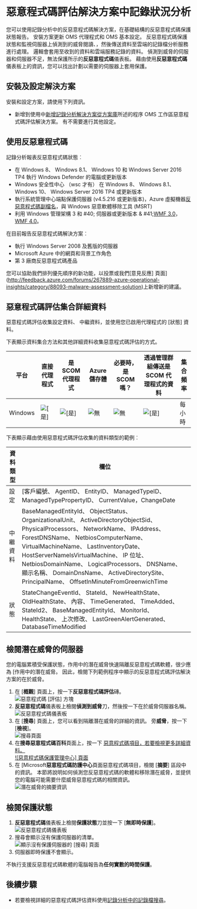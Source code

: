 <properties
    pageTitle="惡意程式碼評估解決方案中記錄分析 |Microsoft Azure"
    description="您可以使用記錄分析中的反惡意程式碼解決方案，在基礎結構的反惡意程式碼保護狀態報告。"
    services="log-analytics"
    documentationCenter=""
    authors="bandersmsft"
    manager="jwhit"
    editor=""/>

<tags
    ms.service="log-analytics"
    ms.workload="na"
    ms.tgt_pltfrm="na"
    ms.devlang="na"
    ms.topic="article"
    ms.date="10/10/2016"
    ms.author="banders"/>

# <a name="malware-assessment-solution-in-log-analytics"></a>惡意程式碼評估解決方案中記錄狀況分析


您可以使用記錄分析中的反惡意程式碼解決方案，在基礎結構的反惡意程式碼保護狀態報告。 安裝方案更新 OMS 代理程式和 OMS 基本設定。 反惡意程式碼保護狀態和監視伺服器上偵測到的威脅閱讀、，然後傳送資料至雲端的記錄檔分析服務進行處理。 邏輯會套用至收到的資料和雲端服務記錄的資料。 偵測到威脅的伺服器和伺服器不足，無法保護所示的**反惡意程式碼**儀表板。 藉由使用**反惡意程式碼**儀表板上的資訊，您可以找出計劃以需要的伺服器上套用保護。

## <a name="installing-and-configuring-the-solution"></a>安裝及設定解決方案
安裝和設定方案，請使用下列資訊。

- 新增到使用中[新增記錄分析解決方案從方案庫](log-analytics-add-solutions.md)所述的程序 OMS 工作區惡意程式碼評估解決方案。  有不需要進行其他設定。


## <a name="use-antimalware"></a>使用反惡意程式碼

記錄分析報表反惡意程式碼狀態︰

- 在 Windows 8、 Windows 8.1、 Windows 10 和 Windows Server 2016 TP4 執行 Windows Defender 的電腦或更新版本
- Windows 安全性中心 （wsc 才有） 在 Windows 8、 Windows 8.1、 Windows 10、 Windows Server 2016 TP4 或更新版本
- 執行系統管理中心端點保護伺服器 (v4.5.216 或更新版本)，Azure 虛擬機器[反惡意程式碼副檔名](http://go.microsoft.com/fwlink/?linkid=398023)，與 Windows 惡意軟體移除工具 (MSRT)  
- 利用 Windows 管理架構 3 和 #40; 伺服器或更新版本 & #41;[WMF 3.0](https://support.microsoft.com/kb/2506143)， [WMF 4.0](http://www.microsoft.com/download/details.aspx?id=40855)。

在目前報告反惡意程式碼解決方案︰

- 執行 Windows Server 2008 及舊版的伺服器
- Microsoft Azure 中的網頁和背景工作角色
- 第 3 廠商反惡意程式碼產品

您可以協助我們排列優先順序的新功能，以投票或我們[意見反應] 頁面](http://feedback.azure.com/forums/267889-azure-operational-insights/category/88093-malware-assessment-solution)上新增新的建議。


## <a name="malware-assessment-data-collection-details"></a>惡意程式碼評估集合詳細資料

惡意程式碼評估收集設定資料、 中繼資料，並使用您已啟用代理程式的 [狀態] 資料。

下表顯示資料集合方法和其他詳細資料收集惡意程式碼評估的方式。

| 平台 | 直接代理程式 | 是 SCOM 代理程式 | Azure 儲存體 | 必要時，是 SCOM 嗎？ | 透過管理群組傳送是 SCOM 代理程式的資料 | 集合頻率 |
|---|---|---|---|---|---|---|
|Windows|![[是]](./media/log-analytics-malware/oms-bullet-green.png)|![[是]](./media/log-analytics-malware/oms-bullet-green.png)|![無](./media/log-analytics-malware/oms-bullet-red.png)|            ![無](./media/log-analytics-malware/oms-bullet-red.png)|![[是]](./media/log-analytics-malware/oms-bullet-green.png)| 每小時|


下表顯示藉由使用惡意程式碼評估收集的資料類型的範例︰

|**資料類型**|**欄位**|
|---|---|
|設定|[客戶編號、 AgentID、 EntityID、 ManagedTypeID、 ManagedTypePropertyID、 CurrentValue，ChangeDate|
|中繼資料|BaseManagedEntityId、 ObjectStatus、 OrganizationalUnit、 ActiveDirectoryObjectSid、 PhysicalProcessors、 NetworkName、 IPAddress、 ForestDNSName、 NetbiosComputerName、 VirtualMachineName、 LastInventoryDate、 HostServerNameIsVirtualMachine、 IP 位址、 NetbiosDomainName、 LogicalProcessors、 DNSName、 顯示名稱、 DomainDnsName、 ActiveDirectorySite、 PrincipalName、 OffsetInMinuteFromGreenwichTime|
|狀態|StateChangeEventId、 StateId、 NewHealthState、 OldHealthState、 內容、 TimeGenerated、 TimeAdded、 StateId2、 BaseManagedEntityId、 MonitorId、 HealthState、 上次修改、 LastGreenAlertGenerated、 DatabaseTimeModified|

## <a name="review-threats-for-servers"></a>檢閱潛在威脅的伺服器

您的電腦累積受保護狀態，作用中的潛在威脅快速隔離反惡意程式碼軟體，很少應為 [作用中的潛在威脅。 因此，檢閱下列範例程序中顯示的反惡意程式碼評估解決方案的在於威脅。

1. 在 [**概觀**] 頁面上，按一下**反惡意程式碼評估**磚。  
    ![惡意程式碼 [評估] 方塊](./media/log-analytics-malware/oms-antimalware01.png)
2. **反惡意程式碼**儀表板上檢閱**偵測到威脅**刀，然後按一下在於威脅伺服器名稱。  
    ![反惡意程式碼儀表板](./media/log-analytics-malware/oms-antimalware02.png)
3. 在 [**搜尋**] 頁面上，您可以看到隔離潛在威脅的詳細的資訊。 旁**威脅**，按一下 [**檢視**]。  
    ![搜尋頁面](./media/log-analytics-malware/oms-antimalware03.png)
4. 在**搜尋惡意程式碼百科**頁面上，按一下 [惡意程式碼項目，若要檢視更多詳細資料。  
    ![惡意程式碼保護管理中心] 頁面](./media/log-analytics-malware/oms-antimalware04.png)
5. 在 [Microsoft**惡意程式碼防護中心**頁面惡意程式碼項目，檢閱 [**摘要**] 區段中的資訊。 本節將說明如何偵測您反惡意程式碼的軟體和移除潛在威脅，並提供您的電腦可能需要什麼威脅惡意程式碼的相關資訊。  
    ![潛在威脅的摘要資訊](./media/log-analytics-malware/oms-antimalware05.png)

## <a name="review-protection-status"></a>檢閱保護狀態

1. **反惡意程式碼**儀表板上檢閱**保護狀態**刀並按一下 [**無即時保護**]。  
    ![反惡意程式碼儀表板](./media/log-analytics-malware/oms-antimalware06.png)
2. 搜尋會顯示沒有保護伺服器的清單。  
    ![顯示沒有保護伺服器的 [搜尋] 頁面](./media/log-analytics-malware/oms-antimalware07.png)
3. 伺服器即時保護不會顯示。

不執行支援反惡意程式碼軟體的電腦報告為**任何實數的時間保護**。


## <a name="next-steps"></a>後續步驟

- 若要檢視詳細的惡意程式碼評估資料使用[記錄分析中的記錄檔搜尋](log-analytics-log-searches.md)。
